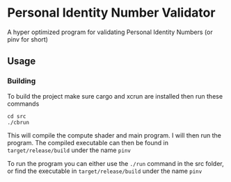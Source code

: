 # Personal Identity Number Validator

A hyper optimized program for validating Personal Identity Numbers (or pinv for short)

## Usage

### Building
To build the project make sure cargo and xcrun are installed then run these commands
```
cd src
./cbrun
```

This will compile the compute shader and main program. I will then run the program.
The compiled executable can then be found in `target/release/build` under the name `pinv`

To run the program you can either use the `./run` command in the src folder, or find the executable in `target/release/build` under the name `pinv`
